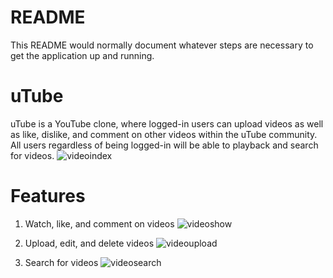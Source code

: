 # README

This README would normally document whatever steps are necessary to get the
application up and running.

# uTube
uTube is a YouTube clone, where logged-in users can upload videos as well as like, dislike, and comment on other videos within the uTube community. All users regardless of being logged-in will be able to playback and search for videos. 
  ![videoindex](https://user-images.githubusercontent.com/66839642/117038675-eaaab680-acd5-11eb-86cc-23e6edf63907.PNG)

# Features
1. Watch, like, and comment on videos
  ![videoshow](https://user-images.githubusercontent.com/66839642/117037999-22fdc500-acd5-11eb-9572-224ce3e82931.PNG)

2. Upload, edit, and delete videos
  ![videoupload](https://user-images.githubusercontent.com/66839642/117039309-a0760500-acd6-11eb-9a51-df4d2d6e87df.PNG)
  
3. Search for videos
  ![videosearch](https://user-images.githubusercontent.com/66839642/117039708-137f7b80-acd7-11eb-82c6-776647fc28c0.PNG)
